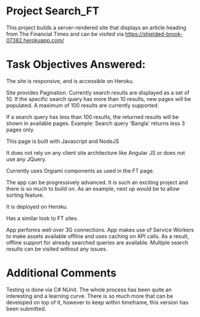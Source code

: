 # Project Search_FT
 
This project builds a server-rendered site that displays an article heading from The Financial Times and can be visited via https://shielded-brook-07382.herokuapp.com/


# Task Objectives Answered:

The site is responsive, and is accessible on Heroku.

Site provides Pagination. Currently search results are displayed as a set of 10. If the specific search query has more than 10 results, new pages will be populated. A maximum of 100 results are currently supported.

If a search query has less than 100 results, the returned results will be shown in available pages. 
Example: Search query 'Bangla' returns less 3 pages only.

This page is built with Javascript and NodeJS

It does not rely on any client site architecture like Angular JS or does not use any JQuery.

Currently uses Orgiami components as used in the FT page. 

The app can be progressively advanced. It is such an exciting project and there is so much to build on. As an example, next up would be to allow sorting feature.

It is deployed on Heroku.

Has a similar look to FT sites.

App performs well over 3G connections. App makes use of Service Workers to make assets available offline and uses caching on API calls. As a result, offline support for already searched queries are available. Multiple search results can be visited without any issues.


# Additional Comments
 Testing is done via C# NUnit. The whole process has been quite an interesting and a learning curve. There is so much more that can be developed on top of it, however to keep within timeframe, this version has been submitted.

